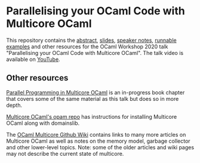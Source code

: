 # Parallelising your OCaml Code with Multicore OCaml

This repository contains the [abstract](multicore-ocaml20.pdf), [slides](slides.pdf), [speaker notes](slides-with-speaker-notes.pdf), [runnable examples](examples) and other resources for the OCaml Workshop 2020 talk "Parallelising your OCaml Code with Multicore OCaml". The talk video is available on [YouTube](https://www.youtube.com/watch?v=Z7YZR1q8wzI).

## Other resources

[Parallel Programming in Multicore OCaml](https://github.com/ocaml-multicore/parallel-programming-in-multicore-ocaml) is an in-progress book chapter that covers some of the same material as this talk but does so in more depth.

[Multicore OCaml's opam repo](https://github.com/ocaml-multicore/multicore-opam) has instructions for installing Multicore OCaml along with domainslib.

The [OCaml Multicore Github Wiki](https://github.com/ocaml-multicore/ocaml-multicore/wiki) contains links to many more articles on Multicore OCaml as well as notes on the memory model, garbage collector and other lower-level topics. Note: some of the older articles and wiki pages may not describe the current state of multicore.
